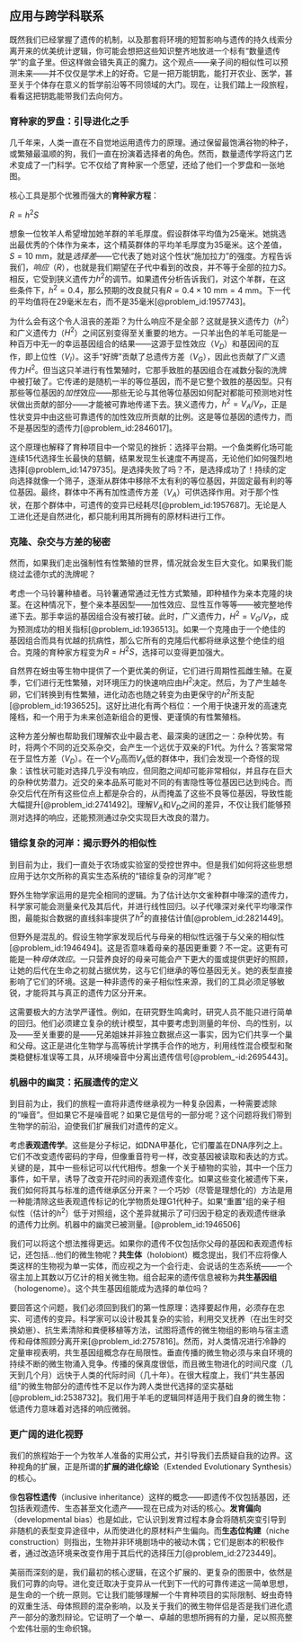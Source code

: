 ## 应用与跨学科联系

既然我们已经掌握了遗传的机制，以及那套将环境的短暂影响与遗传的持久线索分离开来的优美统计逻辑，你可能会想把这些知识整齐地放进一个标有“数量遗传学”的盒子里。但这样做会错失真正的魔力。这个观点——亲子间的相似性可以预测未来——并不仅仅是学术上的好奇。它是一把万能钥匙，能打开农业、医学，甚至关于个体存在意义的哲学前沿等不同领域的大门。现在，让我们踏上一段旅程，看看这把钥匙能带我们去向何方。

### 育种家的罗盘：引导进化之手

几千年来，人类一直在不自觉地运用遗传力的原理。通过保留最饱满谷物的种子，或繁殖最温顺的狗，我们一直在扮演着选择者的角色。然而，数量遗传学将这门艺术变成了一门科学。它不仅给了育种家一个愿望，还给了他们一个罗盘和一张地图。

核心工具是那个优雅而强大的**育种家方程**：

$R = h^2 S$

想象一位牧羊人希望增加她羊群的羊毛厚度。假设群体平均值为25毫米。她挑选出最优秀的个体作为亲本，这个精英群体的平均羊毛厚度为35毫米。这个差值，$S = 10 \text{ mm}$，就是*选择差*——它代表了她对这个性状“施加拉力”的强度。方程告诉我们，*响应*（$R$），也就是我们期望在子代中看到的改良，并不等于全部的拉力$S$。相反，它受到狭义遗传力$h^2$的调节。如果遗传分析告诉我们，对这个羊群，在这些条件下，$h^2 = 0.4$，那么预期的改良就只有$R = 0.4 \times 10 \text{ mm} = 4 \text{ mm}$。下一代的平均值将在29毫米左右，而不是35毫米[@problem_id:1957743]。

为什么会有这个令人沮丧的差距？为什么响应不是全部？这就是狭义遗传力（$h^2$）和广义遗传力（$H^2$）之间区别变得至关重要的地方。一只羊出色的羊毛可能是一种百万中无一的幸运基因组合的结果——这源于显性效应（$V_D$）和基因间的互作，即上位性（$V_I$）。这手“好牌”贡献了总遗传方差（$V_G$），因此也贡献了广义遗传力$H^2$。但当这只羊进行有性繁殖时，它那手致胜的基因组合在减数分裂的洗牌中被打破了。它传递的是随机一半的等位基因，而不是它整个致胜的基因型。只有那些等位基因的*加性*效应——那些无论与其他等位基因如何配对都能可预测地对性状做出贡献的部分——才能被可靠地传递下去。狭义遗传力，$h^2 = V_A / V_P$，正是性状变异中由这些可靠遗传的加性效应所贡献的比例。这是等位基因的遗传力，而不是基因型的遗传力[@problem_id:2846017]。

这个原理也解释了育种项目中一个常见的挫折：选择平台期。一个鱼类孵化场可能连续15代选择生长最快的慈鲷，结果发现生长速度不再提高，无论他们如何强烈地选择[@problem_id:1479735]。是选择失败了吗？不，是选择成功了！持续的定向选择就像一个筛子，逐渐从群体中移除不太有利的等位基因，并固定最有利的等位基因。最终，群体中不再有加性遗传方差（$V_A$）可供选择作用。对于那个性状，在那个群体中，可遗传的变异已经耗尽[@problem_id:1957687]。无论是人工进化还是自然进化，都只能利用其所拥有的原材料进行工作。

### 克隆、杂交与方差的秘密

然而，如果我们走出强制性有性繁殖的世界，情况就会发生巨大变化。如果我们能绕过孟德尔式的洗牌呢？

考虑一个马铃薯种植者。马铃薯通常通过无性方式繁殖，即种植作为亲本克隆的块茎。在这种情况下，整个亲本基因型——加性效应、显性互作等等——被完整地传递下去。那手幸运的基因组合没有被打破。此时，广义遗传力，$H^2 = V_G / V_P$，成为预测成功的相关指标[@problem_id:1936513]。如果一个克隆由于一个绝佳的基因组合而具有优越的抗病性，那么它所有的克隆后代都将继承这整个绝佳的组合。克隆的育种家方程变为$R = H^2 S$，选择可以变得更加强大。

自然界在蚜虫等生物中提供了一个更优美的例证，它们进行周期性孤雌生殖。在夏季，它们进行无性繁殖，对环境压力的快速响应由$H^2$决定。然后，为了产生越冬卵，它们转换到有性繁殖，进化动态也随之转变为由更保守的$h^2$所支配[@problem_id:1936525]。这好比进化有两个档位：一个用于快速开发的高速克隆档，和一个用于为未来创造新组合的更慢、更谨慎的有性繁殖档。

这种方差分解也帮助我们理解农业中最古老、最深奥的谜团之一：杂种优势。有时，将两个不同的近交系杂交，会产生一个远优于双亲的F1代。为什么？答案常常在于显性方差（$V_D$）。在一个$V_D$高而$V_A$低的群体中，我们会发现一个奇怪的现象：该性状可能对选择几乎没有响应，但同胞之间却可能非常相似，并且存在巨大的杂种优势潜力。近交的亲本品系可能对不同的有害隐性等位基因已达到纯合。而杂交后代在所有这些位点上都是杂合的，从而掩盖了这些不良等位基因，导致性能大幅提升[@problem_id:2741492]。理解$V_A$和$V_D$之间的差异，不仅让我们能够预测对选择的响应，还能预测通过杂交实现巨大改良的潜力。

### 错综复杂的河岸：揭示野外的相似性

到目前为止，我们一直处于农场或实验室的受控世界中。但是我们如何将这些思想应用于达尔文所称的真实生态系统的“错综复杂的河岸”呢？

野外生物学家运用的是完全相同的逻辑。为了估计达尔文雀种群中喙深的遗传力，科学家可能会测量亲代及其后代，并进行线性回归。以子代喙深对亲代平均喙深作图，最能拟合数据的直线斜率提供了$h^2$的直接估计值[@problem_id:2821449]。

但野外是混乱的。假设生物学家发现后代与母亲的相似性远强于与父亲的相似性[@problem_id:1946494]。这是否意味着母亲的基因更重要？不一定。这更有可能是一种*母体效应*。一只营养良好的母亲可能会产下更大的蛋或提供更好的照顾，让她的后代在生命之初就占据优势，这与它们继承的等位基因无关。她的表型直接影响了它们的环境。这是一种非遗传的亲子相似性来源，我们的工具必须足够敏锐，才能将其与真正的遗传力区分开来。

这需要极大的方法学严谨性。例如，在研究野生鸣禽时，研究人员不能只进行简单的回归。他们必须建立复杂的统计模型，其中要考虑到测量的年份、鸟的性别，以及——至关重要的是——兄弟姐妹并非独立数据点这一事实，因为它们共享一个巢和父母。这正是进化生物学与高等统计学携手合作的地方，利用线性混合模型和聚类稳健标准误等工具，从环境噪音中分离出遗传信号[@problem_-id:2695443]。

### 机器中的幽灵：拓展遗传的定义

到目前为止，我们的旅程一直将非遗传继承视为一种复杂因素，一种需要滤除的“噪音”。但如果它不是噪音呢？如果它是信号的一部分呢？这个问题将我们带到生物学的前沿，迫使我们扩展我们对遗传的定义。

考虑**表观遗传学**。这些是分子标记，如DNA甲基化，它们覆盖在DNA序列之上。它们不改变遗传密码的字母，但像重音符号一样，改变基因被读取和表达的方式。关键的是，其中一些标记可以代代相传。想象一个关于植物的实验，其中一个压力事件，如干旱，诱导了改变开花时间的表观遗传变化。如果这些变化被遗传下来，我们如何将其与标准的遗传继承区分开来？一个巧妙（尽管是理想化的）方法是用一种能清除这些表观遗传标记的化学物质处理G1代种子。如果“重置”组的亲子相似性（估计的$h^2$）低于对照组，这个差异就揭示了可归因于稳定的表观遗传继承的遗传力比例。机器中的幽灵已被测量。[@problem_id:1946506]

我们可以将这个想法推得更远。如果你的遗传不仅包括你父母的基因和表观遗传标记，还包括...他们的微生物呢？**共生体**（holobiont）概念提出，我们不应将像人类这样的生物视为单一实体，而应视之为一个会行走、会说话的生态系统——一个宿主加上其数以万亿计的相关微生物。组合起来的遗传信息被称为**共生基因组**（hologenome）。这个共生基因组能成为选择的单位吗？

要回答这个问题，我们必须回到我们的第一性原理：选择要起作用，必须存在忠实、可遗传的变异。科学家可以设计极其复杂的实验，利用交叉抚养（在出生时交换幼崽）、抗生素清除和粪便移植等方法，试图将遗传的微生物组的影响与宿主遗传和母体照顾分离开来[@problem_id:2757816]。然而，对人类情况进行冷静的定量审视表明，共生基因组概念存在局限性。垂直传播的微生物必须与来自环境的持续不断的微生物涌入竞争。传播的保真度很低，而且微生物进化的时间尺度（几天到几个月）远快于人类的代际时间（几十年）。在很大程度上，我们“共生基因组”的微生物部分的遗传性不足以作为跨人类世代选择的坚实基础[@problem_id:2538732]。我们用于羊毛的逻辑同样适用于我们自身的微生物：低遗传力意味着对选择的响应微弱。

### 更广阔的进化视野

我们的旅程始于一个为牧羊人准备的实用公式，并引导我们去质疑自我的边界。这种视角的扩展，正是所谓的**扩展的进化综论**（Extended Evolutionary Synthesis）的核心。

像**包容性遗传**（inclusive inheritance）这样的概念——即遗传不仅包括基因，还包括表观遗传、生态甚至文化遗产——现在已成为对话的核心。**发育偏向**（developmental bias）也是如此，它认识到发育过程本身会将随机突变引导到非随机的表型变异途径中，从而使进化的原材料产生偏向。而**生态位构建**（niche construction）则指出，生物并非环境剧场中的被动木偶；它们是剧本的积极作者，通过改造环境来改变作用于其后代的选择压力[@problem_id:2723449]。

美丽而深刻的是，我们最初的核心逻辑，在这个扩展的、更复杂的图景中，依然是我们可靠的向导。进化变迁取决于变异从一代到下一代的可靠传递这一简单思想，是生命的一个统一原则。它让我们能够理解一个牛育种项目的实际限制、蚜虫奇特的双重生活、母体照顾的混杂影响，以及关于我们的微生物伴侣是否是我们进化遗产一部分的激烈辩论。它证明了一个单一、卓越的思想所拥有的力量，足以照亮整个宏伟壮丽的生命织锦。